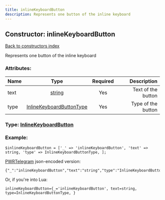 ```yaml
---
title: inlineKeyboardButton
description: Represents one button of the inline keyboard
---
```

## Constructor: inlineKeyboardButton  
[Back to constructors index](index.md)



Represents one button of the inline keyboard

### Attributes:

| Name     |    Type       | Required | Description |
|----------|:-------------:|:--------:|------------:|
|text|[string](../types/string.md) | Yes|Text of the button|
|type|[InlineKeyboardButtonType](../types/InlineKeyboardButtonType.md) | Yes|Type of the button|



### Type: [InlineKeyboardButton](../types/InlineKeyboardButton.md)


### Example:

```
$inlineKeyboardButton = ['_' => 'inlineKeyboardButton', 'text' => string, 'type' => InlineKeyboardButtonType, ];
```  

[PWRTelegram](https://pwrtelegram.xyz) json-encoded version:

```
{"_":"inlineKeyboardButton","text":"string","type":"InlineKeyboardButtonType"}
```


Or, if you're into Lua:  


```
inlineKeyboardButton={_='inlineKeyboardButton', text=string, type=InlineKeyboardButtonType, }

```


